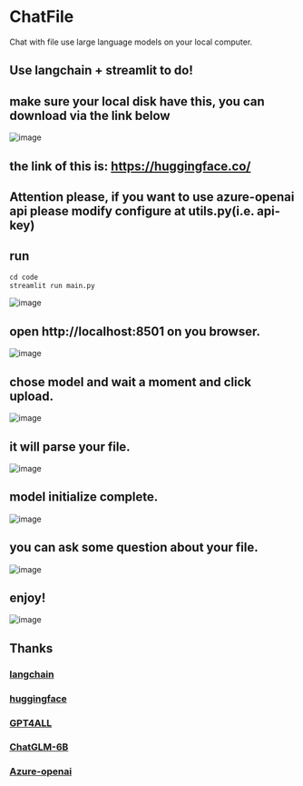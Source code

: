# ChatFile
Chat with file use large language models on your local computer.

## Use langchain + streamlit to do!

## make sure your local disk have this, you can download via the link below
![image](./img/models.png)
## the link of this is: https://huggingface.co/

## Attention please, if you want to use azure-openai api please modify configure at utils.py(i.e. api-key)
## run

```python
cd code 
streamlit run main.py
```
![image](./img/url.png)

## open http://localhost:8501 on you browser.
![image](./img/login.png)
## chose model and wait a moment and click upload.
![image](./img/upload.png)
## it will parse your file.
![image](./img/parse.png)
## model initialize complete.
![image](./img/complete.png)
## you can ask some question about your file.
![image](./img/question.png)
## enjoy!
![image](./img/answer.png)

## Thanks
### [langchain](https://www.langchain.com/)
### [huggingface](https://huggingface.co/)
### [GPT4ALL](https://gpt4all.io/)
### [ChatGLM-6B](https://github.com/THUDM/ChatGLM-6B)
### [Azure-openai](https://azure.microsoft.com/en-us/products/ai-services/openai-service-b)
